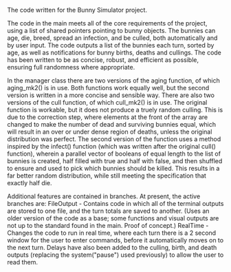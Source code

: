 The code written for the Bunny Simulator project.

The code in the main meets all of the core requirements of the project, using a list of shared pointers pointing to bunny objects.
The bunnies can age, die, breed, spread an infection, and be culled, both automatically and by user input.
The code outputs a list of the bunnies each turn, sorted by age, as well as notifications for bunny births, deaths and cullings.
The code has been written to be as concise, robust, and efficient as possible, ensuring full randomness where appropriate.

In the manager class there are two versions of the aging function, of which aging_mk2() is in use. Both functions work equally well, but the second version is written in a more concise and sensible way.
There are also two versions of the cull function, of which cull_mk2() is in use. The original function is workable, but it does not produce a truely random culling. This is due to the correction step, where elements at the front of the array are changed to make the number of dead and surviving bunnies equal, which will result in an over or under dense region of deaths, unless the original distribution was perfect. The second version of the function uses a method inspired by the infect() function (which was written after the original cull() function), wherein a parallel vector of booleans of equal length to the list of bunnies is created, half filled with true and half with false, and then shuffled to ensure and used to pick which bunnies should be killed. This results in a far better random distribution, while still meeting the specification that exactly half die.


Additional features are contained in branches. At present, the active branches are:
FileOutput - Contains code in which all of the terminal outputs are stored to one file, and the turn totals are saved to another. (Uses an older version of the code as a base; some functions and visual outputs are not up to the standard found in the main. Proof of concept.)
RealTime - Changes the code to run in real time, where each turn there is a 2 second window for the user to enter commands, before it automatically moves on to the next turn. Delays have also been added to the culling, birth, and death outputs (replacing the system("pause") used previously) to allow the user to read them.